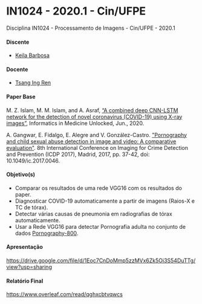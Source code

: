 # IN1024 - 2020.1 - Cin/UFPE
Disciplina IN1024 - Processamento de Imagens - Cin/UFPE - 2020.1

#### Discente
* [Keila Barbosa](https://keilabcs.github.io/)

#### Docente
* [Tsang Ing Ren](https://sites.google.com/a/cin.ufpe.br/in1024/home)

####  Paper Base

M. Z. Islam, M. M. Islam, and A. Asraf, [“A combined deep CNN-LSTM network for the detection of novel coronavirus (COVID-19) using X-ray images”](https://doi.org/10.1016/j.imu.2020.100412), Informatics in Medicine Unlocked, Jun., 2020. 

A. Gangwar, E. Fidalgo, E. Alegre and V. González-Castro. ["Pornography and child sexual abuse detection in image and video: A comparative evaluation"](http://gvis.unileon.es/wp-content/uploads/2018/09/PAPERID_82_ICDP2017_Camera_Ready_Pornography-and-Child-Sexual-Abuse-Detection-in-Image-and-Video.pdf). 8th International Conference on Imaging for Crime Detection and Prevention (ICDP 2017), Madrid, 2017, pp. 37-42, doi: 10.1049/ic.2017.0046. 

####  Objetivo(s)

* Comparar os resultados de uma rede VGG16 com os resultados do paper.
* Diagnosticar COVID-19 automaticamente a partir de imagens (Raios-X e TC de tórax).
* Detectar várias causas de pneumonia em radiografias de tórax automaticamente.
* Usar a Rede VGG16 para detectar Pornografia adulta no conjunto de dados [Pornography-800](https://sites.google.com/site/pornographydatabase/).

####  Apresentação
https://drive.google.com/file/d/1Eoc7CnDoMmp5zzMVx6Zk5Oi3S54DuTTg/view?usp=sharing

####  Relatório Final
https://www.overleaf.com/read/qghxcbtvqwcs
